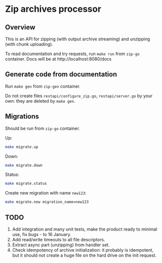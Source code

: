 # Zip archives processor

## Overview

This is an API for zipping (with output archive streaming) and unzipping (with chunk uploading).

To read documentation and try requests, run `make run` from `zip-go` container. Docs will be at http://localhost:8080/docs

## Generate code from documentation

Run `make gen` from `zip-gen` container.

Do not create files `restapi/configure_zip.go`, `restapi/server.go` by your own: they are deleted by `make gen`.

## Migrations

Should be run from `zip-go` container.

Up:
```bash
make migrate.up
```

Down:
```bash
make migrate.down
```

Status:
```bash
make migrate.status
```

Create new migration with name `new123`:
```bash
make migrate.new migration_name=new123
```

## TODO

1. Add integration and many unit tests, make the product ready to minimal use, fix bugs - to 16 January.
2. Add read/write timeouts to all file descriptors.
3. Extract async part (unzipping) from handler set.
4. Check idempotency of archive initialization: it probably is idempotent,
but it should not create a huge file on the hard drive on the init request.